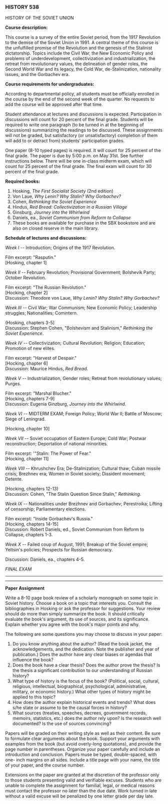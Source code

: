 ### HISTORY 538  
HISTORY OF THE SOVIET UNION



**Course description:**

This course is a survey of the entire Soviet period, from the 1917 Revolution
to the demise of the Soviet Union in 1991. A central theme of this course is
the unfulfilled promise of the Revolution and the genesis of the Stalinist
dictatorship. Topics include the Civil War, the New Economic Policy and
problems of underdevelopment, collectivization and industrialization, the
retreat from revolutionary values, the delineation of gender roles, the Second
World War and its legacy, the Cold War, de-Stalinization, nationality issues,
and the Gorbachev era.



**Course requirements for undergraduates:**

According to departmental policy, all students must be officially enrolled in
the course by the end of the second week of the quarter. No requests to add
the course will be approved after that time.

Student attendance at lectures and discussions is expected. Participation in
discussions will count for 20 percent of the final grade. Students will be
required to write one paragraph (to be turned in at the beginning of
discussions) summarizing the readings to be discussed. These assignments will
not be graded, but satisfactory (or unsatisfactory) completion of them will
add to or detract from) students' participation grades.

One paper (8-10 typed pages) is required. It will count for 25 percent of the
final grade. The paper is due by 5:00 p.m. on May 31st. See further
instructions below. There will be one in-class midterm exam, which will count
for 25 percent of the final grade. The final exam will count for 30 percent of
the final grade.



**Required books:**

  1. Hosking, _The First Socialist Society_ (2nd edition) 
  2. Von Laue, _Why Lenin? Why Stalin? Why Gorbachev?_
  3. Cohen, _Rethinking the Soviet Experience_
  4. Hindus, _Red Bread: Collectivization in a Russian Village_
  5. Ginsburg, _Journey into the Whirlwind_
  6. Daniels, ea., _Soviet Communism from Reform to Collapse_
  7. These books are available for purchase in the SBX bookstore and are also on closed reserve in the main library. 



**Schedule of lectures and discussions:**

_Week I_ \-- Introduction; Origins of the 1917 Revolution.

Film excerpt: "Rasputin."  
[Hosking, chapter 1]



_Week II_ \-- February Revolution; Provisional Government; Bolshevik Party;
October Revolution.

Film excerpt: "The Russian Revolution."  
[Hocking, chapter 2]  
Discussion: Theodore von Laue, _Why Lenin? Why Stalin? Why Gorbachev?_



_Week III_ \-- Civil War; War Communism; New Economic Policy; Leadership
struggles; Nationalities; Comintern.

(Hosking, chapters 3-5]  
Discussion: Stephen Cohen, "Bolshevism and Stalinism," _Rethinking the Soviet
Experience_.



_Week IV_ \-- Collectivization; Cultural Revolution; Religion; Education;
Promotion of new elites.

Film excerpt: "Harvest of Despair."  
[Hocking, chapter 6]  
Discussion: Maurice Hindus, _Red Bread_.



_Week V_ \-- Industrialization, Gender roles; Retreat from revolutionary
values; Purges.

Film excerpt: "Marshal Blucher."  
[Hocking, chapters 7-9]  
Discussion: Eugenia Ginzburg, _Journey into the Whirlwind_.



_Week VI_ \-- MIDTERM EXAM; Foreign Policy; World War II; Battle of Moscow;
Siege of Leningrad.

[Hocking, chapter 10]



_Week VII_ \-- Soviet occupation of Eastern Europe; Cold War; Postwar
reconstruction; Deportation of national minorities.

Film excerpt: '"Stalin: The Power of Fear."  
[Hocking, chapter 11]



_Week VIII_ \-- Khrushchev Era; De-Stalinization; Cultural thaw; Cuban missile
crisis; Brezhnev era; Women in Soviet society; Dissident movement; Detente.

[Hocking, chapters 12-13)  
Discussion: Cohen, "The Stalin Question Since Stalin," _Rethinking._



_Week IX_ \-- Nationalities under Brezhnev and Gorbachev; Perestroika; Lifting
of censorship; Parliamentary elections.

Film excerpt: "Inside Gorbachev's Russia."  
[Hocking, chapters 14-15]  
Discussion: Robert Daniels, ed., Soviet Communism from Reform to Collapse,
chapters 1-3.



_Week X_ \-- Failed coup of August, 1991; Breakup of the Soviet empire;
Yeltsin's policies; Prospects for Russian democracy.

Discussion: Daniels, ea., chapters 4-5.

_FINAL EXAM_



* * *

* * *

**Paper Assignment**

Write a 8-10 page book review of a scholarly monograph on some topic in Soviet
history. Choose a book on a topic that interests you. Consult the
bibliographies in Hosking or ask the professor for suggestions. Your review
should do more than simply summarize the book. It should critically evaluate
the book's argument, its use of sources, and its significance. Explain whether
you agree with the book's major points and why.

The following are some questions you may choose to discuss in your paper:

  1. Do you know anything about the author? (Read the book jacket, the acknowledgements, and the dedication. Note the publisher and year of publication.) Does the author have any clear biases or agendas that influence the book? 
  2. Does the book have a clear thesis? Does the author prove the thesis? Is the thesis a significant contribution to our understanding of Russian history? 
  3. What type of history is the focus of the book? (Political, social, cultural, religious, intellectual, biographical, psychological, administrative, military, or economic history.) What other types of history might be applied to this topic? 
  4. How does the author explain historical events and trends? What does s/he state or assume to be the causal forces in history? 
  5. What sources (treaties, speeches, decrees, government records, memoirs, statistics, etc.) does the author rely upon? Is the research well documented? Is the use of sources convincing? 

Papers will be graded on their writing style as well as their content. Be sure
to formulate clear arguments about the book. Support your arguments with
examples from the book (but avoid overly-long quotations), and provide the
page number in parentheses. Organize your paper carefully and include an
introduction and conclusion. Papers muse be typed, double-spaced, with one-
inch margins on all sides. Include a title page with your name, the title of
your paper, and the course number.

Extensions on the paper are granted at the discretion of the professor only to
those students presenting valid and verifiable excuses. Students who are
unable to complete the assignment for familial, legal, or medical reasons must
contact the professor no later than the due date. Work turned in late without
a valid excuse will be penalized by one letter grade per day late.


